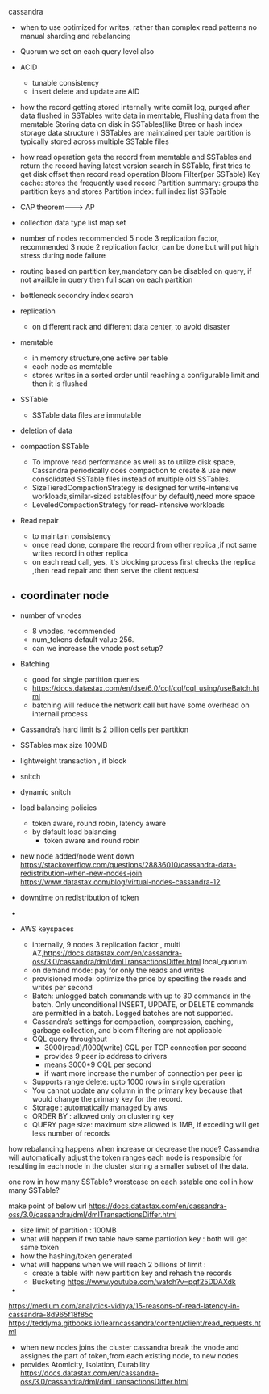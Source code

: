 cassandra

- when to use 
    optimized for writes, rather than complex read patterns	
    no manual sharding and rebalancing 
- Quorum
    we set on each query level also    
- ACID 
	- tunable consistency
	- insert delete and update are AID    

- how the record getting stored internally 
	write comiit log, purged after data flushed in SSTables 
	write data in memtable,
	Flushing data from the memtable
	Storing data on disk in SSTables(like Btree or hash index storage data structure )
		 SSTables are maintained per table
		 partition is typically stored across multiple SSTable files
- how read operation
	gets the record from memtable and SSTables and return the record having latest version
	search in SSTable, first tries to get disk offset then record read operation 
		Bloom Filter(per SSTable)
		Key cache: stores the frequently used record
		Partition summary: groups the partition keys and stores
		Partition index:  full index list 
		SSTable
- CAP theorem---> AP
- collection data type
	list
	map
	set 
- number of nodes recommended
	5 node 3 replication factor, recommended
	3 node 2 replication factor, can be done but will put high stress during node failure
- routing 
	based on partition key,mandatory can be disabled on query, if not availble in query then full scan on each partition 
- bottleneck
    secondry index search 	
- replication
	- on different rack and different data center, to avoid disaster    
- memtable
	- in memory structure,one active per table 
	- each node as memtable
	- stores writes in a sorted order until reaching a configurable limit and then it is flushed
- SSTable
	- SSTable data files are immutable 
- deletion of data

- compaction SSTable
	- To improve read performance as well as to utilize disk space, Cassandra periodically does compaction to create & use new consolidated SSTable files instead of multiple old SSTables.
	- SizeTieredCompactionStrategy is designed for write-intensive workloads,similar-sized sstables(four by default),need more space  
	- LeveledCompactionStrategy for read-intensive workloads

- Read repair
	- to maintain consistency
	- once read done, compare the record from other replica ,if not same writes record in other replica
	- on each read call, yes, it's blocking process first checks the 	replica ,then read repair and then serve the client request	
- coordinater node
	- 	
- number of vnodes
	- 8 vnodes, recommended 
	- num_tokens default value 256.
	- can we increase the vnode post setup?
- Batching 
	- good for single partition queries
	- https://docs.datastax.com/en/dse/6.0/cql/cql/cql_using/useBatch.html
	- batching will reduce the network call but have some overhead on internall process
- Cassandra’s hard limit is 2 billion cells per partition
- SSTables max size 100MB	
- lightweight transaction , if block 	
- snitch
- dynamic snitch
- load balancing policies
	- token aware, round robin, latency aware 
    - by default load balancing 
		- token aware and round robin 
- new node added/node went down
	https://stackoverflow.com/questions/28836010/cassandra-data-redistribution-when-new-nodes-join
	https://www.datastax.com/blog/virtual-nodes-cassandra-12

- downtime on redistribution of token
- 
- AWS keyspaces
	- internally,  9 nodes 3 replication factor , multi AZ,https://docs.datastax.com/en/cassandra-oss/3.0/cassandra/dml/dmlTransactionsDiffer.html local_quorum 	
	- on demand mode: pay for only the reads and writes
	- provisioned mode: optimize the price by specifing the reads and writes per second
	-  Batch: unlogged batch commands with up to 30 commands in the batch. Only unconditional INSERT, UPDATE, or DELETE commands are permitted in a batch. Logged batches are not supported.	 
	- Cassandra’s settings for compaction, compression, caching, garbage collection, and bloom filtering are not applicable	
	- CQL query throughput
		- 3000(read)/1000(write) CQL per TCP connection per second
		- provides 9 peer ip address to drivers
		- means 3000*9 CQL per second
		- if want more increase the number of connection per peer ip
	- Supports range delete: upto 1000 rows in single operation 
	- You cannot update any column in the primary key because that would change the primary key for the record.	
	- Storage : automatically managed by aws 
	- ORDER BY : allowed only on clustering key 
	- QUERY page size: maximum size allowed is 1MB, if exceding will get less number of records 

how rebalancing happens when increase or decrease the node?
	Cassandra will automatically adjust the token ranges each node is responsible for resulting in each node in the cluster storing a smaller subset of the data.

one row in how many SSTable? worstcase on each sstable
one col in how many SSTable?

make point of below url
https://docs.datastax.com/en/cassandra-oss/3.0/cassandra/dml/dmlTransactionsDiffer.html

- size limit of partition : 100MB
- what will happen if two  table have same partiotion key : both will get same token
- how the hashing/token generated
- what will happens when we will reach 2 billions of limit :
	- create a table with new partition key and rehash the records 
	- Bucketing https://www.youtube.com/watch?v=pqf25DDAXdk
- 



https://medium.com/analytics-vidhya/15-reasons-of-read-latency-in-cassandra-8d965f18f85c
https://teddyma.gitbooks.io/learncassandra/content/client/read_requests.html

- when new nodes joins the cluster cassandra break the  vnode and assignes the part of token,from each existing node, to new nodes
- provides Atomicity, Isolation,  Durability 
    https://docs.datastax.com/en/cassandra-oss/3.0/cassandra/dml/dmlTransactionsDiffer.html
